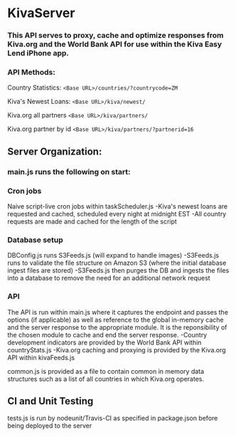 KivaServer
==========

<h3>This API serves to proxy, cache and optimize responses from Kiva.org and the World Bank API for use within the Kiva Easy Lend iPhone app.</h3>

<h3>API Methods:</h3>

Country Statistics:
`<Base URL>/countries/?countrycode=ZM`

Kiva's Newest Loans:
`<Base URL>/kiva/newest/`

Kiva.org all partners 
`<Base URL>/kiva/partners/`

Kiva.org partner by id
`<Base URL>/kiva/partners/?partnerid=16`

<h2>Server Organization:</h2>

<h3>main.js runs the following on start:</h3>

<h3>Cron jobs</h3>
Naive script-live cron jobs within taskScheduler.js
  -Kiva's newest loans are requested and cached, scheduled every night at midnight EST
  -All country requests are made and cached for the length of the script 
  
<h3>Database setup</h3>
DBConfig.js runs S3Feeds.js (will expand to handle images)
   -S3Feeds.js runs to validate the file structure on Amazon S3 (where the initial database ingest files are stored)
   -S3Feeds.js then purges the DB and ingests the files into a database to remove the need for an additional network request

<h3>API</h3>
The API is run within main.js where it captures the endpoint and passes the options (if applicable) as well as reference to the global in-memory cache and the server response to the appropriate module.
It is the reponsibility of the chosen module to cache and end the server response.
  -Country development indicators are provided by the World Bank API within countryStats.js
  -Kiva.org caching and proxying is provided by the Kiva.org API within kivaFeeds.js

common.js is provided as a file to contain common in memory data structures such as a list of all countries in which Kiva.org operates.

<h2>CI and Unit Testing</h2>
tests.js is run by nodeunit/Travis-CI as specified in package.json before being deployed to the server 


